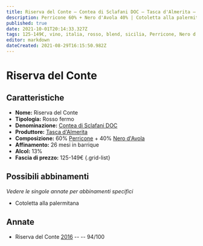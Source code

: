 ```yaml
---
title: Riserva del Conte – Contea di Sclafani DOC – Tasca d'Almerita – Sicilia (IT) – 125-149€ – 5★
description: Perricone 60% + Nero d'Avola 40% | Cotoletta alla palermitana
published: true
date: 2021-10-01T20:14:33.327Z
tags: 125-149€, vino, italia, rosso, blend, sicilia, Perricone, Nero d'Avola, Cotoletta alla palermitana, 5 stelle, fermo
editor: markdown
dateCreated: 2021-08-29T16:15:50.982Z
---
```


# Riserva del Conte

## Caratteristiche
- **Nome:** Riserva del Conte
- **Tipologia:** Rosso fermo
- **Denominazione:** [Contea di Sclafani DOC](/denominazioni/Italia/Sicilia/DOC/Contea-di-Sclafani)
- **Produttore:** [Tasca d'Almerita](/produttori/Italia/Sicilia/Tasca-d-Almerita) 
- **Composizione:** 60% [Perricone](/vitigni/Italia/bacca-nera/perricone) + 40% [Nero d'Avola](/vitigni/Italia/bacca-nera/nero-d-avola)
- **Affinamento:** 26 mesi in barrique
- **Alcol:** 13%
- **Fascia di prezzo:** 125-149€
{.grid-list}

## Possibili abbinamenti
*Vedere le singole annate per abbinamenti specifici*

- Cotoletta alla palermitana

## Annate
- Riserva del Conte [2016](vini/Italia/Sicilia/Tasca-d-Almerita/Riserva-del-Conte/2016) -- <span class="star-5"></span> -- 94/100

